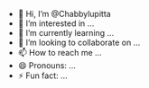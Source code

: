 - 👋 Hi, I’m @Chabbylupitta
- 👀 I’m interested in ...
- 🌱 I’m currently learning ...
- 💞️ I’m looking to collaborate on ...
- 📫 How to reach me ...
- 😄 Pronouns: ...
- ⚡ Fun fact: ...

<!---
Chabbylupitta/Chabbylupitta is a ✨ special ✨ repository because its `README.md` (this file) appears on your GitHub profile.
You can click the Preview link to take a look at your changes.
--->
